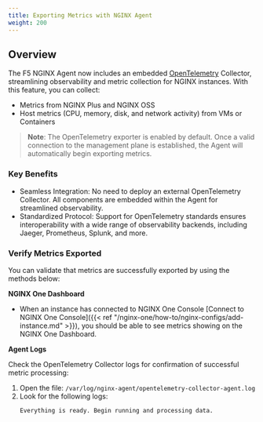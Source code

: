 ```yaml
---
title: Exporting Metrics with NGINX Agent
weight: 200
---
```


## Overview

The F5 NGINX Agent now includes an embedded [OpenTelemetry](https://opentelemetry.io/) Collector, streamlining observability and metric collection for NGINX instances. With this feature, you can collect: 

* Metrics from NGINX Plus  and NGINX OSS 
* Host metrics  (CPU, memory, disk, and network activity) from VMs or Containers

> **Note**: The OpenTelemetry exporter is enabled by default. Once a valid connection to the management plane is established, the Agent will automatically begin exporting metrics.

### Key Benefits

* Seamless Integration: No need to deploy an external OpenTelemetry Collector. All components are embedded within the Agent for streamlined observability.
* Standardized Protocol: Support for OpenTelemetry standards ensures interoperability with a wide range of observability backends, including Jaeger, Prometheus, Splunk, and more.

### Verify Metrics Exported

You can validate that metrics are successfully exported by using the methods below: 

**NGINX One Dashboard**

- When an instance has connected to NGINX One Console [Connect to NGINX One Console]({{< ref "/nginx-one/how-to/nginx-configs/add-instance.md" >}}), you should be able to see metrics showing on the NGINX One Dashboard.

**Agent Logs**

Check the OpenTelemetry Collector logs for confirmation of successful metric processing: 

1. Open the file: ```/var/log/nginx-agent/opentelemetry-collector-agent.log```
2. Look for the following logs: 
    ```vim 
    Everything is ready. Begin running and processing data.
    ```